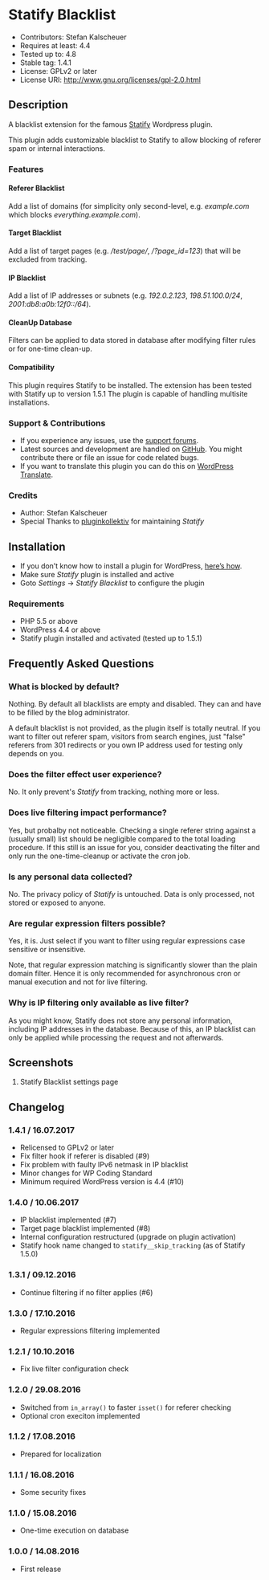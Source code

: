# Statify Blacklist #
* Contributors:      Stefan Kalscheuer
* Requires at least: 4.4
* Tested up to:      4.8
* Stable tag:        1.4.1
* License:           GPLv2 or later
* License URI:       http://www.gnu.org/licenses/gpl-2.0.html

## Description ##
A blacklist extension for the famous [Statify](https://wordpress.org/plugins/statify/) Wordpress plugin.

This plugin adds customizable blacklist to Statify to allow blocking of referer spam or internal interactions.

### Features ##

#### Referer Blacklist ####
Add a list of domains (for simplicity only second-level, e.g. _example.com_ which blocks _everything.example.com_).

#### Target Blacklist ####
Add a list of target pages (e.g. _/test/page/_, _/?page_id=123_) that will be excluded from tracking.

#### IP Blacklist ####
Add a list of IP addresses or subnets (e.g. _192.0.2.123_, _198.51.100.0/24_, _2001:db8:a0b:12f0::/64_).

#### CleanUp Database ####
Filters can be applied to data stored in database after modifying filter rules or for one-time clean-up.

#### Compatibility ####
This plugin requires Statify to be installed. The extension has been tested with Statify up to version 1.5.1
The plugin is capable of handling multisite installations.

### Support & Contributions ###
* If you experience any issues, use the [support forums](https://wordpress.org/support/plugin/statify-blacklist).
* Latest sources and development are handled on [GitHub](https://github.com/stklcode/statify-blacklist). You might contribute there or file an issue for code related bugs.
* If you want to translate this plugin you can do this on [WordPress Translate](https://translate.wordpress.org/projects/wp-plugins/statify-blacklist).

### Credits ###
* Author: Stefan Kalscheuer
* Special Thanks to [pluginkollektiv](https://github.com/pluginkollektiv) for maintaining _Statify_

## Installation ##
* If you don’t know how to install a plugin for WordPress, [here’s how](http://codex.wordpress.org/Managing_Plugins#Installing_Plugins).
* Make sure _Statify_ plugin is installed and active 
* Goto _Settings_ -> _Statify Blacklist_ to configure the plugin

### Requirements ###
* PHP 5.5 or above
* WordPress 4.4 or above
* Statify plugin installed and activated (tested up to 1.5.1)

## Frequently Asked Questions ##

### What is blocked by default? ###
Nothing. By default all blacklists are empty and disabled. They can and have to be filled by the blog administrator.

A default blacklist is not provided, as the plugin itself is totally neutral. If you want to filter out referer spam, 
visitors from search engines, just "false" referers from 301 redirects or you own IP address used for testing only depends on you.

### Does the filter effect user experience? ###
No. It only prevent's _Statify_ from tracking, nothing more or less.

### Does live filtering impact performance? ###
Yes, but probalby not noticeable. Checking a single referer string against a (usually small) list should be negligible compared to the total loading procedure.
If this still is an issue for you, consider deactivating the filter and only run the one-time-cleanup or activate the cron job.
 
### Is any personal data collected? ###
No. The privacy policy of _Statify_ is untouched. Data is only processed, not stored or exposed to anyone.

### Are regular expression filters possible? ###
Yes, it is. Just select if you want to filter using regular expressions case sensitive or insensitive.

Note, that regular expression matching is significantly slower than the plain domain filter. Hence it is only recommended for asynchronous cron or manual execution and not for live filtering.

### Why is IP filtering only available as live filter? ###
As you might know, Statify does not store any personal information, including IP addresses in the database.
Because of this, an IP blacklist can only be applied while processing the request and not afterwards.


## Screenshots ##
1. Statify Blacklist settings page

## Changelog ##

### 1.4.1 / 16.07.2017 ###
* Relicensed to GPLv2 or later
* Fix filter hook if referer is disabled (#9)
* Fix problem with faulty IPv6 netmask in IP blacklist
* Minor changes for WP Coding Standard
* Minimum required WordPress version is 4.4 (#10)

### 1.4.0 / 10.06.2017 ###
* IP blacklist implemented (#7)
* Target page blacklist implemented (#8)
* Internal configuration restructured (upgrade on plugin activation)
* Statify hook name changed to `statify__skip_tracking` (as of Statify 1.5.0)

### 1.3.1 / 09.12.2016 ###
* Continue filtering if no filter applies (#6)

### 1.3.0 / 17.10.2016 ###
* Regular expressions filtering implemented

### 1.2.1 / 10.10.2016 ###
* Fix live filter configuration check

### 1.2.0 / 29.08.2016 ###
* Switched from `in_array()` to faster `isset()` for referer checking
* Optional cron execiton implemented

### 1.1.2 / 17.08.2016 ###
* Prepared for localization

### 1.1.1 / 16.08.2016 ###
* Some security fixes

### 1.1.0 / 15.08.2016 ###
* One-time execution on database

### 1.0.0 / 14.08.2016 ###
* First release
